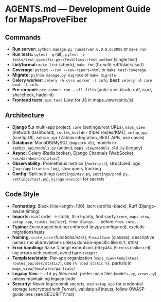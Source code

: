 # AGENTS.md — Development Guide for MapsProveFiber

## Commands
- **Run server:** `python manage.py runserver 0.0.0.0:8000` or `make run`
- **Run tests:** `pytest -q` (all), `pytest -v tests/test_specific.py::TestClass::test_method` (single test)
- **Lint/format:** `make lint` (check), `make fmt` (fix with ruff/black/isort)
- **Coverage:** `pytest --cov --cov-report=html` or `make test-coverage`
- **Migrate:** `python manage.py migrate` or `make migrate`
- **Celery worker:** `celery -A core worker -l info`, **beat:** `celery -A core beat -l info`
- **Pre-commit:** `pre-commit run --all-files` (auto-runs black, ruff, isort, shellcheck, hadolint)
- **Frontend tests:** `npm test` (Jest for JS in maps_view/static/js)

## Architecture
- **Django 5.x** multi-app project: `core` (settings/root URLs), `maps_view` (network dashboard), `routes_builder` (fiber routes/KML), `setup_app` (config UI), `zabbix_api` (Zabbix integration, REST APIs, use cases)
- **Database:** MariaDB/MySQL (`mapspro_db`), models in `zabbix_api/models.py` (active), `maps_view/models_old.py` (legacy)
- **Async:** Celery (Redis broker), Django Channels (WebSocket `/ws/dashboard/status/`)
- **Observability:** Prometheus metrics (`/metrics/`), structured logs (`logs/application.log`), slow query tracking
- **Config:** Split settings (`settings/dev.py`, `settings/prod.py`, `settings/test.py`), `django-environ` for secrets

## Code Style
- **Formatting:** Black (line-length=100), isort (profile=black), Ruff (Django-aware linting)
- **Imports:** isort order → stdlib, third-party, first-party (`core`, `maps_view`, `setup_app`, `routes_builder`), `from django...` before `from core...`
- **Typing:** Encouraged but not enforced (mypy configured), exclude migrations/tests
- **Naming:** `snake_case` (functions/vars), `PascalCase` (classes), descriptive names (no abbreviations unless domain-specific like `OLT`, `OTDR`)
- **Error handling:** Raise Django exceptions (`Http404`, `PermissionDenied`), log errors with context, avoid bare `except:`
- **Templates/static:** Per-app organization (`maps_view/templates/`, `routes_builder/static/`), use `{% load static %}`, partials in `maps_view/templates/partials/`
- **Legacy files:** `*_old.py` files exist; prefer main files (`models.py`, `views.py`) unless maintaining legacy code
- **Security:** Never log/commit secrets, use `setup_app` for credential storage (encrypted with Fernet), validate all inputs, follow OWASP guidelines (see SECURITY.md)
